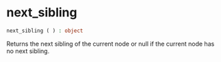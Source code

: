# next_sibling

```php
next_sibling ( ) : object
```

Returns the next sibling of the current node or null if the current node has no next sibling.